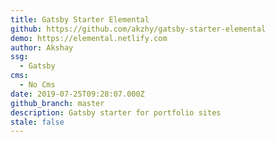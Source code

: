 ```yaml
---
title: Gatsby Starter Elemental
github: https://github.com/akzhy/gatsby-starter-elemental
demo: https://elemental.netlify.com
author: Akshay
ssg:
  - Gatsby
cms:
  - No Cms
date: 2019-07-25T09:28:07.000Z
github_branch: master
description: Gatsby starter for portfolio sites
stale: false
---
```


